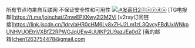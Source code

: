 所有节点均来自互联网 不保证安全性和可用性
<a target="_blank" href="https://qm.qq.com/cgi-bin/qm/qr?k=KfFDhVoZL6agtEY2sogIQeFfvM-5j0yJ&jump_from=webapi"><img border="0" src="//pub.idqqimg.com/wpa/images/group.png" alt="☭发薪日2ⓟⓐⓨⓓⓐ" title="☭发薪日2ⓟⓐⓨⓓⓐ"></a>
[TG电报群]https://t.me/joinchat/ZmwEPXKwy2I2M2Vl
[v2ray订阅链接]https://link.jscdn.cn/1drv/aHR0cHM6Ly8xZHJ2Lm1zL3QvcyFBdUxWNkpUNHVUOEtnVXBfZ2RPWGJqUEw4UUlKP2U9azJEa0dZ
[我的邮箱]chen1263754478@gmail.com
